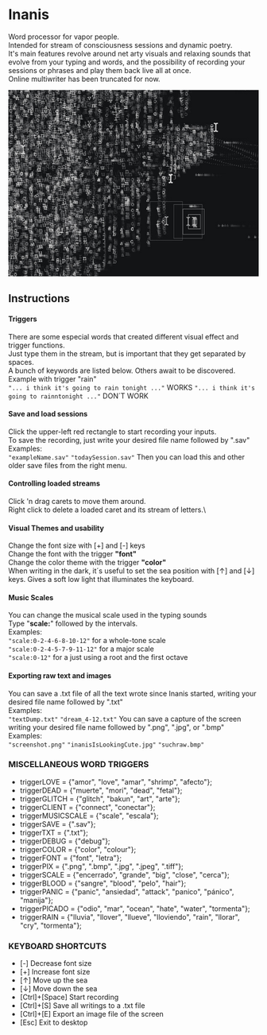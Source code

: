 # Inanis
Word processor for vapor people.\
Intended for stream of consciousness sessions and dynamic poetry.\
It's main features revolve around net arty visuals and relaxing sounds that evolve from your typing 
and words, and the possibility of recording your sessions or phrases and play them back live all at once.\
Online multiwriter has been truncated for now.

<p align="center">
  <img width="600" height="375" src="https://raw.githubusercontent.com/bembidiona/inanis/master/_readme/inanis_4.jpg">
</p>


## Instructions
#### Triggers
There are some especial words that created different visual effect and trigger functions.\
Just type them in the stream, but is important that they get separated by spaces.\
A bunch of keywords are listed below. Others await to be discovered.\
Example with trigger "rain"\
`"... i think it's going to rain tonight ..."` WORKS
`"... i think it's going to rainntonight ..."` DON´T WORK

#### Save and load sessions
Click the upper-left red rectangle to start recording your inputs.\
To save the recording, just write your desired file name followed by ".sav"\
Examples:\
`"exampleName.sav"`
`"todaySession.sav"`
Then you can load this and other older save files from the right menu.

#### Controlling loaded streams
Click 'n drag carets to move them around.\
Right click to delete a loaded caret and its stream of letters.\

#### Visual Themes and usability
Change the font size with [+] and [-] keys\
Change the font with the trigger **"font"**\
Change the color theme with the trigger **"color"**\
When writing in the dark, it´s useful to set the sea position with [↑] and [↓] keys. Gives a soft low light that illuminates the keyboard.

#### Music Scales
You can change the musical scale used in the typing sounds\
Type "**scale:**" followed by the intervals.\
Examples:\
`"scale:0-2-4-6-8-10-12"` for a whole-tone scale\
`"scale:0-2-4-5-7-9-11-12"` for a major scale\
`"scale:0-12"` for a just using a root and the first octave

#### Exporting raw text and images
You can save a .txt file of all the text wrote since Inanis started, writing your desired file name followed by ".txt"\
Examples:\
`"textDump.txt"`
`"dream_4-12.txt"`
You can save a capture of the screen writing your desired file name followed by ".png", ".jpg", or ".bmp"\
Examples:\
`"screenshot.png"`
`"inanisIsLookingCute.jpg"`
`"suchraw.bmp"`


### MISCELLANEOUS WORD TRIGGERS
- triggerLOVE = {"amor", "love", "amar", "shrimp", "afecto"};
- triggerDEAD = {"muerte", "mori", "dead", "fetal"};
- triggerGLITCH = {"glitch", "bakun", "art", "arte"};
- triggerCLIENT = {"connect", "conectar"};
- triggerMUSICSCALE = {"scale", "escala"};
- triggerSAVE = {".sav"};
- triggerTXT = {".txt"};
- triggerDEBUG = {"debug"};
- triggerCOLOR = {"color", "colour"};
- triggerFONT = {"font", "letra"};
- triggerPIX = {".png", ".bmp", ".jpg", ".jpeg", ".tiff"};
- triggerSCALE = {"encerrado", "grande", "big", "close", "cerca"};
- triggerBLOOD = {"sangre", "blood", "pelo", "hair"};
- triggerPANIC = {"panic", "ansiedad", "attack", "panico", "pánico", "manija"};
- triggerPICADO = {"odio", "mar", "ocean", "hate", "water", "tormenta"};
- triggerRAIN = {"lluvia", "llover", "llueve", "lloviendo", "rain", "llorar", "cry", "tormenta"};


### KEYBOARD SHORTCUTS
- [-] Decrease font size
- [+] Increase font size
- [↑] Move up the sea
- [↓] Move down the sea
- [Ctrl]+[Space] Start recording
- [Ctrl]+[S] Save all writings to a .txt file 
- [Ctrl]+[E] Export an image file of the screen
- [Esc] Exit to desktop